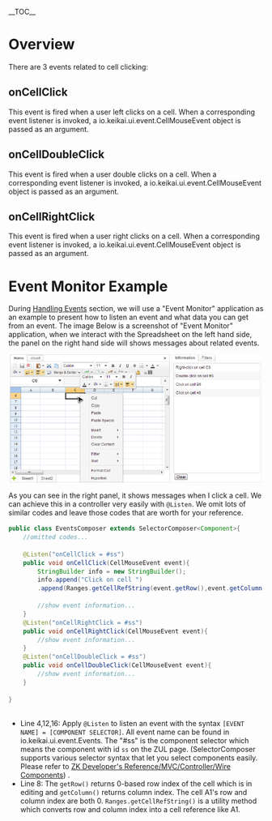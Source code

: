 \_\_TOC\_\_

# Overview

There are 3 events related to cell clicking:

## onCellClick

This event is fired when a user left clicks on a cell. When a
corresponding event listener is invoked, a
<javadoc directory="keikai">io.keikai.ui.event.CellMouseEvent</javadoc>
object is passed as an argument.

## onCellDoubleClick

This event is fired when a user double clicks on a cell. When a
corresponding event listener is invoked, a
<javadoc directory="keikai">io.keikai.ui.event.CellMouseEvent</javadoc>
object is passed as an argument.

## onCellRightClick

This event is fired when a user right clicks on a cell. When a
corresponding event listener is invoked, a
<javadoc directory="keikai">io.keikai.ui.event.CellMouseEvent</javadoc>
object is passed as an argument.

# Event Monitor Example

During [Handling
Events](ZK_Spreadsheet_Essentials_3.x/Working_with_Spreadsheet/Handling_Events "wikilink")
section, we will use a "Event Monitor" application as an example to
present how to listen an event and what data you can get from an event.
The image Below is a screenshot of "Event Monitor" application, when we
interact with the Spreadsheet on the left hand side, the panel on the
right hand side will shows messages about related events.

![ center](/assets/images/dev-ref/zss-essentials-events-cellClicking.png " center")

As you can see in the right panel, it shows messages when I click a
cell. We can achieve this in a controller very easily with `@Listen`. We
omit lots of similar codes and leave those codes that are worth for your
reference.

``` java
public class EventsComposer extends SelectorComposer<Component>{
    //omitted codes...

    @Listen("onCellClick = #ss")
    public void onCellClick(CellMouseEvent event){
        StringBuilder info = new StringBuilder();
        info.append("Click on cell ")
        .append(Ranges.getCellRefString(event.getRow(),event.getColumn()));
        
        //show event information...
    }
    @Listen("onCellRightClick = #ss")
    public void onCellRightClick(CellMouseEvent event){
        //show event information...
    }
    @Listen("onCellDoubleClick = #ss")
    public void onCellDoubleClick(CellMouseEvent event){
        //show event information...
    }
    
}
    
```

  - Line 4,12,16: Apply `@Listen` to listen an event with the syntax
    `[EVENT NAME] = [COMPONENT SELECTOR]`. All event name can be found
    in <javadoc directory="keikai">io.keikai.ui.event.Events</javadoc>.
    The "\#ss" is the component selector which means the component with
    id `ss` on the ZUL page. (SelectorComposer supports various selector
    syntax that let you select components easily. Please refer to [ZK
    Developer's Reference/MVC/Controller/Wire
    Components](ZK_Developer's_Reference/MVC/Controller/Wire_Components "wikilink"))
    .
  - Line 8: The `getRow()` returns 0-based row index of the cell which
    is in editing and `getColumn()` returns column index. The cell A1's
    row and column index are both 0. `Ranges.getCellRefString()` is a
    utility method which converts row and column index into a cell
    reference like A1.
